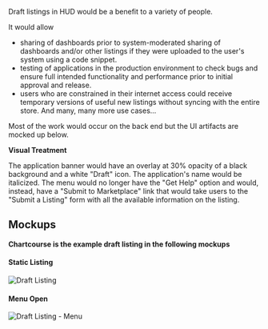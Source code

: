 Draft listings in HUD would be a benefit to a variety of people.

It would allow
* sharing of dashboards prior to system-moderated sharing of dashboards and/or other listings if they were uploaded to the user's system using a code snippet.
* testing of applications in the production environment to check bugs and ensure full intended functionality and performance prior to initial approval and release.
* users who are constrained in their internet access could receive temporary versions of useful new listings without syncing with the entire store.
And many, many more use cases...

Most of the work would occur on the back end but the UI artifacts are mocked up below.

**Visual Treatment**

The application banner would have an overlay at 30% opacity of a black background and a white "Draft" icon.
The application's name would be italicized.
The menu would no longer have the "Get Help" option and would, instead, have a "Submit to Marketplace" link that would take users to the "Submit a Listing" form with all the available information on the listing.

## Mockups
**Chartcourse is the example draft listing in the following mockups**

#### Static Listing
![Draft Listing](https://raw.githubusercontent.com/ozone-development/ozp-documentation/master/mockups/hud/HUD_Bookmarks_Draft_00Static.png)

#### Menu Open
![Draft Listing - Menu](https://raw.githubusercontent.com/ozone-development/ozp-documentation/master/mockups/hud/HUD_Bookmarks_Draft_01Menu.png)